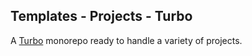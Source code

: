 

## Templates - Projects - Turbo

A [Turbo](https://github.com/vercel/turbo) monorepo ready to handle a variety of projects.


